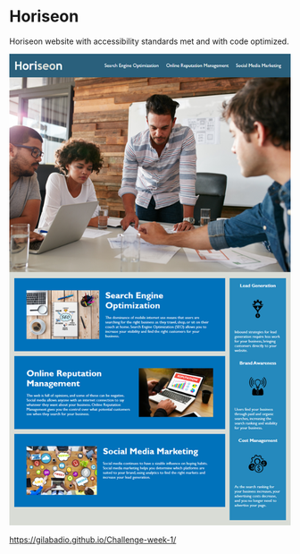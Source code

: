 # Horiseon
Horiseon website with accessibility standards met and with code optimized.

![](assets/images/done.png)

https://gilabadio.github.io/Challenge-week-1/
